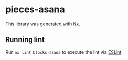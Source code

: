 # pieces-asana

This library was generated with [Nx](https://nx.dev).

## Running lint

Run `nx lint blocks-asana` to execute the lint via [ESLint](https://eslint.org/).
